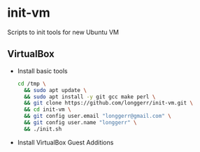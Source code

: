 # init-vm
Scripts to init tools for new Ubuntu VM

## VirtualBox

* Install basic tools
  ```sh
  cd /tmp \
    && sudo apt update \
    && sudo apt install -y git gcc make perl \
    && git clone https://github.com/longgerr/init-vm.git \
    && cd init-vm \
    && git config user.email "longgerr@gmail.com" \
    && git config user.name "longgerr" \
    && ./init.sh
  ```
* Install VirtualBox Guest Additions
